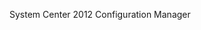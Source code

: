 <Token xmlns:xlink="http://www.w3.org/1999/xlink">System Center 2012 Configuration Manager</Token>

<!--HONumber=Mar16_HO2-->


